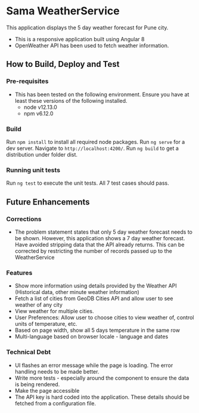 # Sama WeatherService

This application displays the 5 day weather forecast for Pune city. 
- This is a responsive application built using Angular 8
- OpenWeather API has been used to fetch weather information.

## How to Build, Deploy and Test

### Pre-requisites

- This has been tested on the following environment. Ensure you have at least these versions of the following installed.
    - node v12.13.0
    - npm v6.12.0

### Build

Run `npm install` to install all required node packages.
Run `ng serve` for a dev server. Navigate to `http://localhost:4200/`. 
Run `ng build` to get a distribution under folder dist.

### Running unit tests

Run `ng test` to execute the unit tests. All 7 test cases should pass. 

## Future Enhancements

### Corrections

- The problem statement states that only 5 day weather forecast needs to be shown. However, this application shows a 7 day weather forecast. Have avoided stripping data that the API already returns. This can be corrected by restricting the number of records passed up to the WeatherService

### Features

- Show more information using details provided by the Weather API (Historical data, other minute weather information)
- Fetch a list of cities from GeoDB Cities API and allow user to see weather of any city
- View weather for multiple cities.
- User Preferences: Allow user to choose cities to view weather of, control units of temperature, etc.
- Based on page width, show all 5 days temperature in the same row
- Multi-language based on browser locale - language and dates

### Technical Debt

- UI flashes an error message while the page is loading. The error handling needs to be made better.
- Write more tests - especially around the component to ensure the data is being rendered.
- Make the page accessible
- The API key is hard coded into the application. These details should be fetched from a configuration file.
